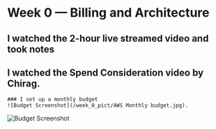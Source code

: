# Week 0 — Billing and Architecture


## I watched the 2-hour live streamed video and took notes

## I watched the Spend Consideration video by Chirag.
    ### I set up a monthly budget
    ![Budget Screenshot](/week_0_pict/AWS Monthly budget.jpg).
    
<img src="/week_0_pict/AWS Monthly budget.jpg" alt= "Budget Screenshot"/>    
       
